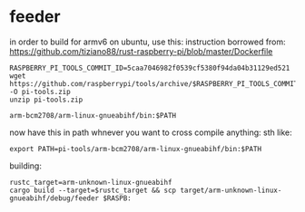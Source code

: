 # feeder

in order to build for armv6 on ubuntu, use this:
instruction borrowed from: <https://github.com/tiziano88/rust-raspberry-pi/blob/master/Dockerfile>
```
RASPBERRY_PI_TOOLS_COMMIT_ID=5caa7046982f0539cf5380f94da04b31129ed521
wget https://github.com/raspberrypi/tools/archive/$RASPBERRY_PI_TOOLS_COMMIT_ID.zip -O pi-tools.zip
unzip pi-tools.zip

arm-bcm2708/arm-linux-gnueabihf/bin:$PATH
```
now  have this in path whnever you want to cross compile anything: sth like:
```
export PATH=pi-tools/arm-bcm2708/arm-linux-gnueabihf/bin:$PATH
```

building:
```
rustc_target=arm-unknown-linux-gnueabihf
cargo build --target=$rustc_target && scp target/arm-unknown-linux-gnueabihf/debug/feeder $RASPB:
```
